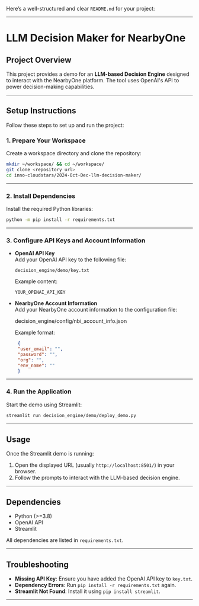 Here’s a well-structured and clear `README.md` for your project:

---

# **LLM Decision Maker for NearbyOne**

## **Project Overview**  
This project provides a demo for an **LLM-based Decision Engine** designed to interact with the NearbyOne platform. The tool uses OpenAI's API to power decision-making capabilities.

---

## **Setup Instructions**

Follow these steps to set up and run the project:

### 1. **Prepare Your Workspace**  
Create a workspace directory and clone the repository:  
```bash
mkdir ~/workspace/ && cd ~/workspace/
git clone <repository_url>
cd inno-cloudstars/2024-Oct-Dec-llm-decision-maker/
```

---

### 2. **Install Dependencies**  
Install the required Python libraries:  
```bash
python -m pip install -r requirements.txt
```

---

### 3. **Configure API Keys and Account Information**

- **OpenAI API Key**  
   Add your OpenAI API key to the following file:  
   ```text
   decision_engine/demo/key.txt
   ```
   Example content:  
   ```
   YOUR_OPENAI_API_KEY
   ```

- **NearbyOne Account Information**  
   Add your NearbyOne account information to the configuration file:  

   decision_engine/config/nbi_account_info.json

   Example format:  
   ```json
    {
    "user_email": "",
    "password": "",
    "org": "",
    "env_name": ""
    }
   ```

---

### 4. **Run the Application**

Start the demo using Streamlit:  
```bash
streamlit run decision_engine/demo/deploy_demo.py
```

---

## **Usage**

Once the Streamlit demo is running:  
1. Open the displayed URL (usually `http://localhost:8501/`) in your browser.  
2. Follow the prompts to interact with the LLM-based decision engine.

---

## **Dependencies**  
- Python (>=3.8)  
- OpenAI API  
- Streamlit  

All dependencies are listed in `requirements.txt`.

---

## **Troubleshooting**  
- **Missing API Key**: Ensure you have added the OpenAI API key to `key.txt`.  
- **Dependency Errors**: Run `pip install -r requirements.txt` again.  
- **Streamlit Not Found**: Install it using `pip install streamlit`.

---
